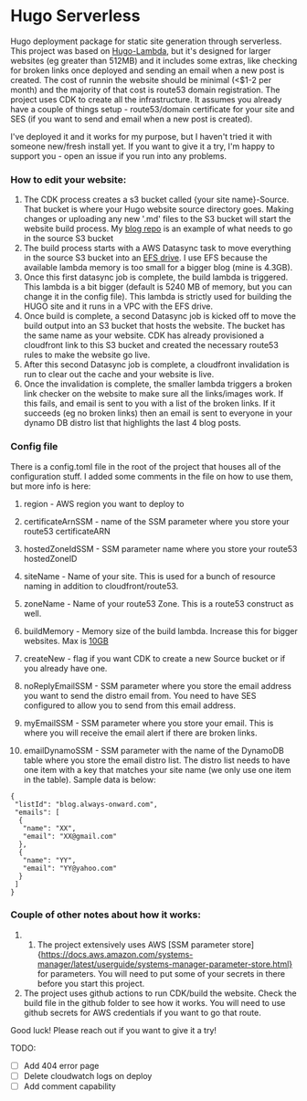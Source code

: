# Hugo Serverless
Hugo deployment package for static site generation through serverless. This project was based on [Hugo-Lambda](https://github.com/ryansb/hugo-lambda), but it's designed for larger websites (eg greater than 512MB) and it includes some extras, like checking for broken links once deployed and sending an email when a new post is created. The cost of runnin the website should be minimal (<$1-2 per month) and the majority of that cost is route53 domain registration. The project uses CDK to create all the infrastructure. It assumes you already have a couple of things setup - route53/domain certificate for your site and SES (if you want to send and email when a new post is created).

I've deployed it and it works for my purpose, but I haven't tried it with someone new/fresh install yet. If you want to give it a try, I'm happy to support you - open an issue if you run into any problems. 

### How to edit your website:
1. The CDK process creates a s3 bucket called {your site name}-Source. That bucket is where your Hugo website source directory goes. Making changes or uploading any new '.md' files to the S3 bucket will start the website build process. My [blog repo]() is an example of what needs to go in the source S3 bucket
1. The build process starts with a AWS Datasync task to move everything in the source S3 bucket into an [EFS drive](https://aws.amazon.com/efs/). I use EFS because the available lambda memory is too small for a bigger blog (mine is 4.3GB).
1. Once this first datasync job is complete, the build lambda is triggered. This lambda is a bit bigger (default is 5240 MB of memory, but you can change it in the config file). This lambda is strictly used for building the HUGO site and it runs in a VPC with the EFS drive. 
1. Once build is complete, a second Datasync job is kicked off to move the build output into an S3 bucket that hosts the website. The bucket has the same name as your website. CDK has already provisioned a cloudfront link to this S3 bucket and created the necessary route53 rules to make the website go live.
1. After this second Datasync job is complete, a cloudfront invalidation is run to clear out the cache and your website is live. 
1. Once the invalidation is complete, the smaller lambda triggers a broken link checker on the website to make sure all the links/images work. If this fails, and email is sent to you with a list of the broken links. If it succeeds (eg no broken links) then an email is sent to everyone in your dynamo DB distro list that highlights the last 4 blog posts.

### Config file
There is a config.toml file in the root of the project that houses all of the configuration stuff. I added some comments in the file on how to use them, but more info is here:
1. region - AWS region you want to deploy to
1. certificateArnSSM - name of the SSM parameter where you store your route53 certificateARN
1. hostedZoneIdSSM - SSM parameter name where you store your route53 hostedZoneID
1. siteName - Name of your site. This is used for a bunch of resource naming in addition to cloudfront/route53.
1. zoneName - Name of your route53 Zone. This is a route53 construct as well.
1. buildMemory - Memory size of the build lambda. Increase this for bigger websites. Max is [10GB](https://aws.amazon.com/about-aws/whats-new/2020/12/aws-lambda-supports-10gb-memory-6-vcpu-cores-lambda-functions/#:~:text=AWS%20Lambda%20customers%20can%20now,previous%20limit%20of%203%2C008%20MB.)
1. createNew -  flag if you want CDK to create a new Source bucket or if you already have one.

1. noReplyEmailSSM - SSM parameter where you store the email address you want to send the distro email from. You need to have SES configured to allow you to send from this email address.
1. myEmailSSM - SSM parameter where you store your email. This is where you will receive the email alert if there are broken links.
1. emailDynamoSSM - SSM parameter with the name of the DynamoDB table where you store the email distro list. The distro list needs to have one item with a key that matches your site name (we only use one item in the table). Sample data is below:

```
{
 "listId": "blog.always-onward.com",
 "emails": [
  {
   "name": "XX",
   "email": "XX@gmail.com"
  },
  {
   "name": "YY",
   "email": "YY@yahoo.com"
  }
 ]
}
```

### Couple of other notes about how it works:
1. 1. The project extensively uses AWS [SSM parameter store]{https://docs.aws.amazon.com/systems-manager/latest/userguide/systems-manager-parameter-store.html} for parameters. You will need to put some of your secrets in there before you start this project.
1. The project uses github actions to run CDK/build the website. Check the build file in the github folder to see how it works. You will need to use github secrets for AWS credentials if you want to go that route.

Good luck! Please reach out if you want to give it a try!

TODO:
- [ ] Add 404 error page
- [ ] Delete cloudwatch logs on deploy
- [ ] Add comment capability
